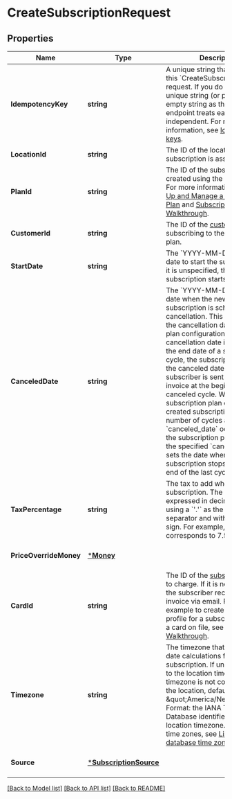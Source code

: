 # CreateSubscriptionRequest

## Properties
Name | Type | Description | Notes
------------ | ------------- | ------------- | -------------
**IdempotencyKey** | **string** | A unique string that identifies this &#x60;CreateSubscription&#x60; request. If you do not provide a unique string (or provide an empty string as the value), the endpoint treats each request as independent.  For more information, see [Idempotency keys](https://developer.squareup.com/docs/working-with-apis/idempotency). | [optional] [default to null]
**LocationId** | **string** | The ID of the location the subscription is associated with. | [default to null]
**PlanId** | **string** | The ID of the subscription plan created using the Catalog API. For more information, see [Set Up and Manage a Subscription Plan](https://developer.squareup.com/docs/subscriptions-api/setup-plan) and  [Subscriptions Walkthrough](https://developer.squareup.com/docs/subscriptions-api/walkthrough). | [default to null]
**CustomerId** | **string** | The ID of the [customer](entity:Customer) subscribing to the subscription plan. | [default to null]
**StartDate** | **string** | The &#x60;YYYY-MM-DD&#x60;-formatted date to start the subscription.  If it is unspecified, the subscription starts immediately. | [optional] [default to null]
**CanceledDate** | **string** | The &#x60;YYYY-MM-DD&#x60;-formatted date when the newly created subscription is scheduled for cancellation.   This date overrides the cancellation date set in the plan configuration. If the cancellation date is earlier than the end date of a subscription cycle, the subscription stops at the canceled date and the subscriber is sent a prorated invoice at the beginning of the canceled cycle.   When the subscription plan of the newly created subscription has a fixed number of cycles and the &#x60;canceled_date&#x60; occurs before the subscription plan expires, the specified &#x60;canceled_date&#x60; sets the date when the subscription  stops through the end of the last cycle. | [optional] [default to null]
**TaxPercentage** | **string** | The tax to add when billing the subscription. The percentage is expressed in decimal form, using a &#x60;&#x27;.&#x27;&#x60; as the decimal separator and without a &#x60;&#x27;%&#x27;&#x60; sign. For example, a value of 7.5 corresponds to 7.5%. | [optional] [default to null]
**PriceOverrideMoney** | [***Money**](Money.md) |  | [optional] [default to null]
**CardId** | **string** | The ID of the [subscriber&#x27;s](entity:Customer) [card](entity:Card) to charge. If it is not specified, the subscriber receives an invoice via email. For an example to create a customer profile for a subscriber and add a card on file, see [Subscriptions Walkthrough](https://developer.squareup.com/docs/subscriptions-api/walkthrough). | [optional] [default to null]
**Timezone** | **string** | The timezone that is used in date calculations for the subscription. If unset, defaults to the location timezone. If a timezone is not configured for the location, defaults to \&quot;America/New_York\&quot;. Format: the IANA Timezone Database identifier for the location timezone. For a list of time zones, see [List of tz database time zones](https://en.wikipedia.org/wiki/List_of_tz_database_time_zones). | [optional] [default to null]
**Source** | [***SubscriptionSource**](SubscriptionSource.md) |  | [optional] [default to null]

[[Back to Model list]](../README.md#documentation-for-models) [[Back to API list]](../README.md#documentation-for-api-endpoints) [[Back to README]](../README.md)

